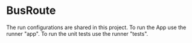 # BusRoute

The run configurations are shared in this project.
To run the App use the runner "app".
To run the unit tests use the runner "tests".
